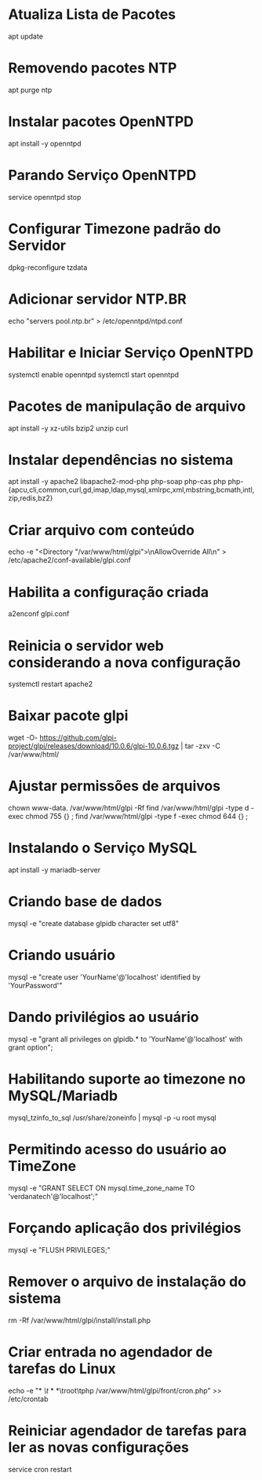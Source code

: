 # Atualiza Lista de Pacotes
apt update

# Removendo pacotes NTP
apt purge ntp
 
# Instalar pacotes OpenNTPD
apt install -y openntpd
 
# Parando Serviço OpenNTPD
service openntpd stop
 
# Configurar Timezone padrão do Servidor
dpkg-reconfigure tzdata
 
 
# Adicionar servidor NTP.BR
echo "servers pool.ntp.br" > /etc/openntpd/ntpd.conf
 
# Habilitar e Iniciar Serviço OpenNTPD
systemctl enable openntpd
systemctl start openntpd

# Pacotes de manipulação de arquivo
apt install -y xz-utils bzip2 unzip curl

# Instalar dependências no sistema
apt install -y apache2 libapache2-mod-php php-soap php-cas php php-{apcu,cli,common,curl,gd,imap,ldap,mysql,xmlrpc,xml,mbstring,bcmath,intl,zip,redis,bz2}

# Criar arquivo com conteúdo
echo -e "<Directory \"/var/www/html/glpi\">\nAllowOverride All\n</Directory>" > /etc/apache2/conf-available/glpi.conf
 
# Habilita a configuração criada
a2enconf glpi.conf
 
# Reinicia o servidor web considerando a nova configuração
systemctl restart apache2

# Baixar pacote glpi
wget -O- https://github.com/glpi-project/glpi/releases/download/10.0.6/glpi-10.0.6.tgz | tar -zxv -C /var/www/html/

# Ajustar permissões de arquivos
chown www-data. /var/www/html/glpi -Rf
find /var/www/html/glpi -type d -exec chmod 755 {} \;
find /var/www/html/glpi -type f -exec chmod 644 {} \;

# Instalando o Serviço MySQL
apt install -y mariadb-server

# Criando base de dados
mysql -e "create database glpidb character set utf8"
 
# Criando usuário
mysql -e "create user 'YourName'@'localhost' identified by 'YourPassword'"
 
# Dando privilégios ao usuário
mysql -e "grant all privileges on glpidb.* to 'YourName'@'localhost' with grant option";

# Habilitando suporte ao timezone no MySQL/Mariadb
mysql_tzinfo_to_sql /usr/share/zoneinfo | mysql -p -u root mysql
 
# Permitindo acesso do usuário ao TimeZone
mysql -e "GRANT SELECT ON mysql.time_zone_name TO 'verdanatech'@'localhost';"
 
# Forçando aplicação dos privilégios
mysql -e "FLUSH PRIVILEGES;"

# Remover o arquivo de instalação do sistema
rm -Rf /var/www/html/glpi/install/install.php

# Criar entrada no agendador de tarefas do Linux
echo -e "* *\t* * *\troot\tphp /var/www/html/glpi/front/cron.php" >> /etc/crontab

# Reiniciar agendador de tarefas para ler as novas configurações
service cron restart
